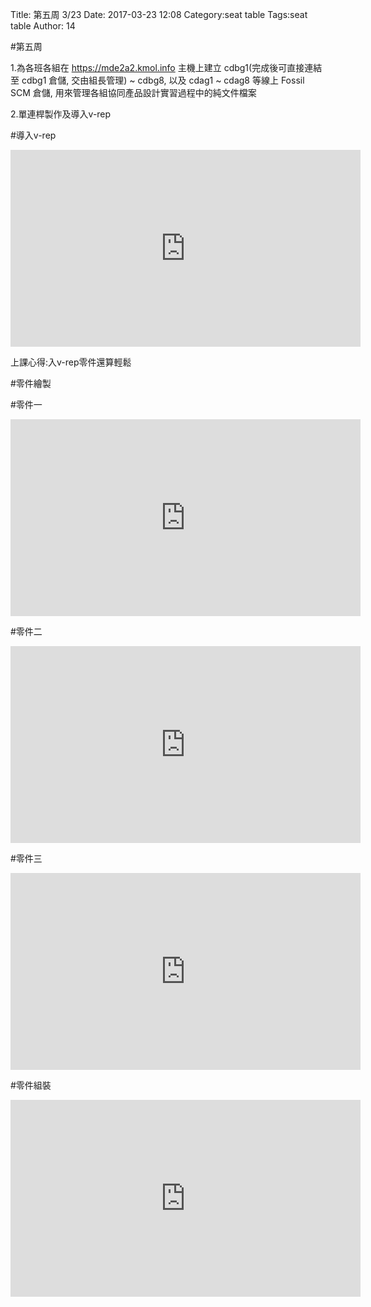 Title: 第五周 3/23
Date: 2017-03-23 12:08
Category:seat table
Tags:seat table
Author: 14



<!-- PELICAN_END_SUMMARY -->

#第五周

1.為各班各組在 https://mde2a2.kmol.info 主機上建立 cdbg1(完成後可直接連結至 cdbg1 倉儲, 交由組長管理) ~ cdbg8, 以及 cdag1 ~ cdag8 等線上 Fossil SCM 倉儲, 用來管理各組協同產品設計實習過程中的純文件檔案

2.單連桿製作及導入v-rep


#導入v-rep

<iframe width="560" height="315" src="https://www.youtube.com/embed/nAMGUbkAAB4" frameborder="0" allowfullscreen></iframe>


上課心得:入v-rep零件還算輕鬆


#零件繪製

#零件一
<iframe width="560" height="315" src="https://www.youtube.com/embed/_wyOKs1dtZY" frameborder="0" allowfullscreen></iframe>

#零件二
<iframe width="560" height="315" src="https://www.youtube.com/embed/zvmC53cNgho" frameborder="0" allowfullscreen></iframe>

#零件三
<iframe width="560" height="315" src="https://www.youtube.com/embed/vT5Of5lZQ9o" frameborder="0" allowfullscreen></iframe>

#零件組裝
<iframe width="560" height="315" src="https://www.youtube.com/embed/i9JAPF3phYo" frameborder="0" allowfullscreen></iframe>






